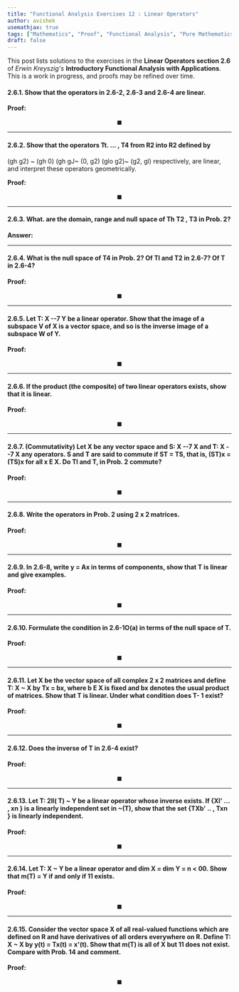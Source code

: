 ```yaml
---
title: "Functional Analysis Exercises 12 : Linear Operators"
author: avishek
usemathjax: true
tags: ["Mathematics", "Proof", "Functional Analysis", "Pure Mathematics", "Kreyszig"]
draft: false
---
```


This post lists solutions to the exercises in the **Linear Operators section 2.6** of *Erwin Kreyszig's* **Introductory Functional Analysis with Applications**. This is a work in progress, and proofs may be refined over time.


#### 2.6.1. Show that the operators in 2.6-2, 2.6-3 and 2.6-4 are linear.

**Proof:**

$$\blacksquare$$

---

#### 2.6.2. Show that the operators Tt. ... , T4 from R2 into R2 defined by
(gh g2) ~ (gh 0)
(gh gJ~ (0, g2)
(glo g2)~ (g2, gl)
respectively, are linear, and interpret these operators geometrically.

**Proof:**

$$\blacksquare$$

---

#### 2.6.3. What. are the domain, range and null space of Th T2 , T3 in Prob. 2?

**Answer:**

---

#### 2.6.4.  What is the null space of T4 in Prob. 2? Of Tl and T2 in 2.6-7? Of T in 2.6-4?

**Proof:**

$$\blacksquare$$

---

#### 2.6.5. Let T: X --7 Y be a linear operator. Show that the image of a subspace V of X is a vector space, and so is the inverse image of a subspace W of Y.

**Proof:**

$$\blacksquare$$

---

#### 2.6.6. If the product (the composite) of two linear operators exists, show that it is linear.

**Proof:**


$$\blacksquare$$

---

#### 2.6.7. (Commutativity) Let X be any vector space and S: X --7 X and T: X --7 X any operators. S and T are said to commute if ST = TS, that is, (ST)x = (TS)x for all x E X. Do Tl and T, in Prob. 2 commute?

**Proof:**

$$\blacksquare$$

---

#### 2.6.8. Write the operators in Prob. 2 using 2 x 2 matrices.

**Proof:**


$$\blacksquare$$

---

#### 2.6.9. In 2.6-8, write y = Ax in terms of components, show that T is linear and give examples.

**Proof:**


$$\blacksquare$$

---

#### 2.6.10. Formulate the condition in 2.6-1O(a) in terms of the null space of T.

**Proof:**


$$\blacksquare$$

---

#### 2.6.11. Let X be the vector space of all complex 2 x 2 matrices and define T: X ~ X by Tx = bx, where b E X is fixed and bx denotes the usual product of matrices. Show that T is linear. Under what condition does T- 1 exist?

**Proof:**


$$\blacksquare$$

---

#### 2.6.12. Does the inverse of T in 2.6-4 exist?

**Proof:**


$$\blacksquare$$

---

#### 2.6.13. Let T: 2ll( T) ~ Y be a linear operator whose inverse exists. If {Xl' ... , xn } is a linearly independent set in ~(T), show that the set {TXb' .. , Txn } is linearly independent.

**Proof:**


$$\blacksquare$$

---

#### 2.6.14. Let T: X ~ Y be a linear operator and dim X = dim Y = n < 00. Show that m(T) = Y if and only if 11 exists.

**Proof:**


$$\blacksquare$$

---

#### 2.6.15. Consider the vector space X of all real-valued functions which are defined on R and have derivatives of all orders everywhere on R. Define T: X ~ X by y(t) = Tx(t) = x'(t). Show that m(T) is all of X but 11 does not exist. Compare with Prob. 14 and comment.

**Proof:**


$$\blacksquare$$

